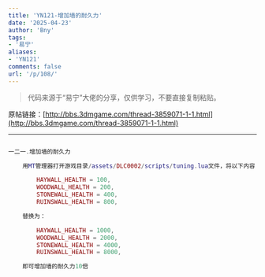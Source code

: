 ```yaml
---
title: 'YN121-增加墙的耐久力'
date: '2025-04-23'
author: 'Bny'
tags:
- '易宁'
aliases:
- 'YN121'
comments: false
url: '/p/108/'
---
```


> 代码来源于“易宁”大佬的分享，仅供学习，不要直接复制粘贴。

原帖链接：[http://bbs.3dmgame.com/thread-3859071-1-1.html](http://bbs.3dmgame.com/thread-3859071-1-1.html)

---

```lua  

一二一.增加墙的耐久力

	用MT管理器打开游戏目录/assets/DLC0002/scripts/tuning.lua文件，将以下内容：

		HAYWALL_HEALTH = 100,
		WOODWALL_HEALTH = 200,
		STONEWALL_HEALTH = 400,
		RUINSWALL_HEALTH = 800,

	替换为：

		HAYWALL_HEALTH = 1000,
		WOODWALL_HEALTH = 2000,
		STONEWALL_HEALTH = 4000,
		RUINSWALL_HEALTH = 8000,

	即可增加墙的耐久力10倍

```  

